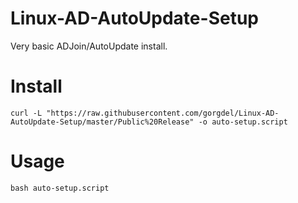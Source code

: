 # Linux-AD-AutoUpdate-Setup
Very basic ADJoin/AutoUpdate install.
# Install
```
curl -L "https://raw.githubusercontent.com/gorgdel/Linux-AD-AutoUpdate-Setup/master/Public%20Release" -o auto-setup.script
```
# Usage
```
bash auto-setup.script
```
